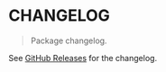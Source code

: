# CHANGELOG

> Package changelog.

See [GitHub Releases](https://github.com/stdlib-js/strided-base-smskmap2/releases) for the changelog.